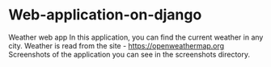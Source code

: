 # Web-application-on-django
Weather web app
In this application, you can find the current weather in any city.
Weather is read from the site - https://openweathermap.org
Screenshots of the application you can see in the screenshots directory.
